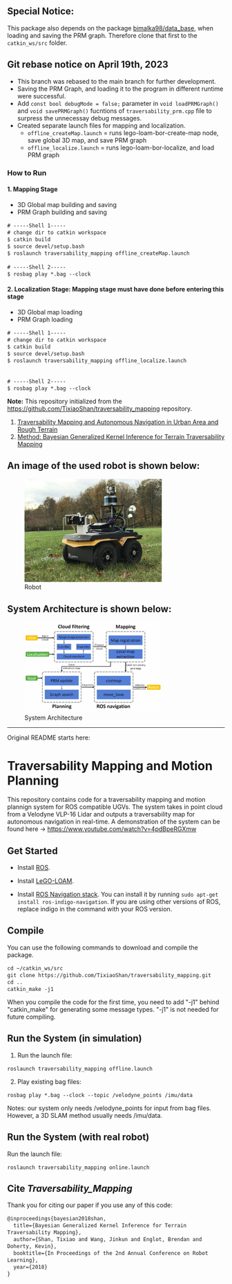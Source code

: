 ## Special Notice:

This package also depends on the package [bimalka98/data_base](https://github.com/bimalka98/data_base), when loading and saving the PRM graph. Therefore clone that first to the `catkin_ws/src` folder.

## Git rebase notice on April 19th, 2023

* This branch was rebased to the main branch for further development. 
* Saving the PRM Graph, and loading it to the program in different runtime were successful.
* Add `const bool debugMode = false;` parameter in `void loadPRMGraph()` and `void savePRMGraph()` fucntions of `traversability_prm.cpp` file to surpress the unnecessay debug messages.
* Created separate launch files for mapping and localization.
  - `offline_createMap.launch` = runs lego-loam-bor-create-map node, save global 3D map, and save PRM graph
  - `offline_localize.launch` = runs lego-loam-bor-localize, and load PRM graph

### How to Run

#### 1. Mapping Stage 

* 3D Global map building and saving
* PRM Graph building and saving

```shell
# -----Shell 1-----
# change dir to catkin workspace
$ catkin build
$ source devel/setup.bash 
$ roslaunch traversability_mapping offline_createMap.launch

# -----Shell 2-----
$ rosbag play *.bag --clock
```

#### 2. Localization Stage: Mapping stage must have done before entering this stage

* 3D Global map loading
* PRM Graph loading

```shell
# -----Shell 1-----
# change dir to catkin workspace
$ catkin build
$ source devel/setup.bash 
$ roslaunch traversability_mapping offline_localize.launch


# -----Shell 2-----
$ rosbag play *.bag --clock
```

**Note:** This repository initialized from the https://github.com/TixiaoShan/traversability_mapping repository.

1. [Traversability Mapping and Autonomous Navigation in Urban Area and Rough Terrain](https://youtu.be/B6lrbAEhEnE)
2. [Method: Bayesian Generalized Kernel Inference for Terrain Traversability Mapping](https://youtu.be/4pdBpeRGXmw)

## An image of the used robot is shown below:
<figure>
  <img src="figures/robot.jpg" alt="Robot" style="width: 75%;"/>
  <figcaption>Robot</figcaption>
</figure>


## System Architecture is shown below:

<figure>
  <img src="figures/system_architecture.png" alt="System Architecture" style="width: 75%;"/>
  <figcaption>System Architecture</figcaption>
</figure>

--- 

Original README starts here:

# Traversability Mapping and Motion Planning

This repository contains code for a traversability mapping and motion plannign system for ROS compatible UGVs. The system takes in point cloud from a Velodyne VLP-16 Lidar and outputs a traversability map for autonomous navigation in real-time. A demonstration of the system can be found here -> https://www.youtube.com/watch?v=4pdBpeRGXmw


## Get Started

- Install [ROS](http://www.ros.org/install/).

- Install [LeGO-LOAM](https://github.com/RobustFieldAutonomyLab/LeGO-LOAM).

- Install [ROS Navigation stack](http://wiki.ros.org/navigation). You can install it by running ```sudo apt-get install ros-indigo-navigation```. If you are using other versions of ROS, replace indigo in the command with your ROS version.


## Compile

You can use the following commands to download and compile the package.

```
cd ~/catkin_ws/src
git clone https://github.com/TixiaoShan/traversability_mapping.git
cd ..
catkin_make -j1
```
When you compile the code for the first time, you need to add "-j1" behind "catkin_make" for generating some message types. "-j1" is not needed for future compiling.

## Run the System (in simulation)

1. Run the launch file:
```
roslaunch traversability_mapping offline.launch
```

2. Play existing bag files:
```
rosbag play *.bag --clock --topic /velodyne_points /imu/data
```
Notes: our system only needs /velodyne_points for input from bag files. However, a 3D SLAM method usually needs /imu/data.

## Run the System (with real robot)

Run the launch file:
```
roslaunch traversability_mapping online.launch
```

## Cite *Traversability_Mapping*

Thank you for citing our paper if you use any of this code: 
```
@inproceedings{bayesian2018shan,
  title={Bayesian Generalized Kernel Inference for Terrain Traversability Mapping},
  author={Shan, Tixiao and Wang, Jinkun and Englot, Brendan and Doherty, Kevin},
  booktitle={In Proceedings of the 2nd Annual Conference on Robot Learning},
  year={2018}
}
```
